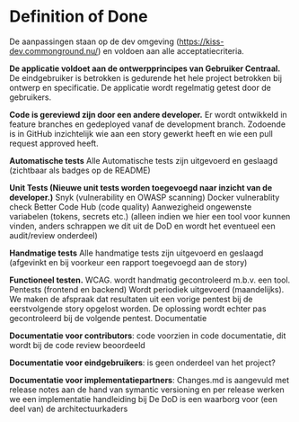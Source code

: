 # Definition of Done

De aanpassingen staan op de dev omgeving (<https://kiss-dev.commonground.nu/>) en voldoen aan alle acceptatiecriteria.

**De applicatie voldoet aan de ontwerpprincipes van Gebruiker Centraal.**
De eindgebruiker is betrokken is gedurende het hele project betrokken bij ontwerp en specificatie. De applicatie wordt regelmatig getest door de gebruikers.

**Code is gereviewd zijn door een andere developer.**
Er wordt ontwikkeld in feature branches en gedeployed vanaf de development branch. Zodoende is in GitHub inzichtelijk wie aan een story gewerkt heeft en wie een pull request approved heeft.

**Automatische tests**
Alle Automatische tests zijn uitgevoerd en geslaagd (zichtbaar als badges op de README)

**Unit Tests (Nieuwe unit tests worden toegevoegd naar inzicht van de developer.)**
Snyk (vulnerability en OWASP scanning)
Docker vulnerablity check
Better  Code Hub (code quality)
Aanwezigheid ongewenste variabelen (tokens, secrets etc.) (alleen indien we hier een tool voor kunnen vinden, anders schrappen we dit uit de DoD en wordt het eventueel een audit/review onderdeel)

**Handmatige tests**
Alle handmatige tests zijn uitgevoerd en geslaagd (afgevinkt en bij voorkeur een rapport toegevoegd aan de story)

**Functioneel testen.**
WCAG. wordt handmatig gecontroleerd m.b.v. een tool.
Pentests (frontend en backend) Wordt periodiek uitgevoerd (maandelijks). We maken de afspraak dat resultaten uit een vorige pentest bij de eerstvolgende story opgelost worden. De oplossing wordt echter pas gecontroleerd bij de volgende pentest.
Documentatie

**Documentatie voor contributors**: code voorzien in code documentatie, dit wordt bij de code review beoordeeld

**Documentatie voor eindgebruikers**: is geen onderdeel van het project?

**Documentatie voor implementatiepartners**: Changes.md is aangevuld met release notes aan de hand van symantic versioning en per release werken we een implementatie handleiding bij
De DoD is een waarborg voor (een deel van) de architectuurkaders
